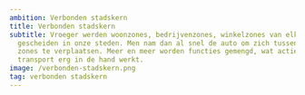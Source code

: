 ```yaml
---
ambition: Verbonden stadskern
title: Verbonden stadskern
subtitle: Vroeger werden woonzones, bedrijvenzones, winkelzones van elkaar
  gescheiden in onze steden. Men nam dan al snel de auto om zich tussen deze
  zones te verplaatsen. Meer en meer worden functies gemengd, wat actief
  transport erg in de hand werkt.
image: /verbonden-stadskern.png
tag: verbonden stadskern
---
```

